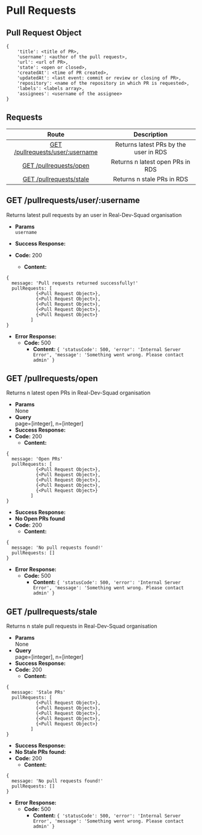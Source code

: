# Pull Requests

## Pull Request Object

```
{
    'title': <title of PR>,
    'username': <author of the pull request>,
    'url': <url of PR>,
    'state': <open or closed>,
    'createdAt': <time of PR created>,
    'updatedAt': <last event: commit or review or closing of PR>,
    'repository': <name of the repository in which PR is requested>,
    'labels': <labels array>,
    'assignees': <username of the assignee>
}
```

## **Requests**

|               Route                |           Description           |
| :--------------------------------: | :-----------------------------: |
|      [GET /pullrequests/user/:username](#get-pullrequestsuserusername)      | Returns latest PRs by the user in RDS |
|      [GET /pullrequests/open](#get-pullrequestsopen)      | Returns n latest open PRs in RDS |
|      [GET /pullrequests/stale](#get-pullrequestsstale)       | Returns n stale PRs in RDS |


## **GET /pullrequests/user/:username**

Returns latest pull requests by an user in Real-Dev-Squad organisation

- **Params**  
  `username`

- **Success Response:**
- **Code:** 200
  - **Content:**

```
{
  message: 'Pull requests returned successfully!'
  pullRequests: [
           {<Pull Request Object>},
           {<Pull Request Object>},
           {<Pull Request Object>},
           {<Pull Request Object>},
           {<Pull Request Object>}
         ]
}
```

- **Error Response:**
  - **Code:** 500
    - **Content:** `{ 'statusCode': 500, 'error': 'Internal Server Error', 'message': 'Something went wrong. Please contact admin' }`

## **GET /pullrequests/open**

Returns n latest open PRs in Real-Dev-Squad organisation

- **Params**  
  None
- **Query**  
  page=[integer], n=[integer]
- **Success Response:**
- **Code:** 200
  - **Content:**

```
{
  message: 'Open PRs'
  pullRequests: [
           {<Pull Request Object>},
           {<Pull Request Object>},
           {<Pull Request Object>},
           {<Pull Request Object>},
           {<Pull Request Object>}
         ]
}
```

- **Success Response:**
- **No Open PRs found**
- **Code:** 200
  - **Content:**

```
{
  message: 'No pull requests found!'
  pullRequests: []
}
```

- **Error Response:**
  - **Code:** 500
    - **Content:** `{ 'statusCode': 500, 'error': 'Internal Server Error', 'message': 'Something went wrong. Please contact admin' }`

## **GET /pullrequests/stale**

Returns n stale pull requests in Real-Dev-Squad organisation

- **Params**  
  None
- **Query**  
  page=[integer], n=[integer]
- **Success Response:**
- **Code:** 200
  - **Content:**

```
{
  message: 'Stale PRs'
  pullRequests: [
           {<Pull Request Object>},
           {<Pull Request Object>},
           {<Pull Request Object>},
           {<Pull Request Object>},
           {<Pull Request Object>}
         ]
}
```

- **Success Response:**
- **No Stale PRs found:**
- **Code:** 200
  - **Content:**

```
{
  message: 'No pull requests found!'
  pullRequests: []
}
```

- **Error Response:**
  - **Code:** 500
    - **Content:** `{ 'statusCode': 500, 'error': 'Internal Server Error', 'message': 'Something went wrong. Please contact admin' }`


